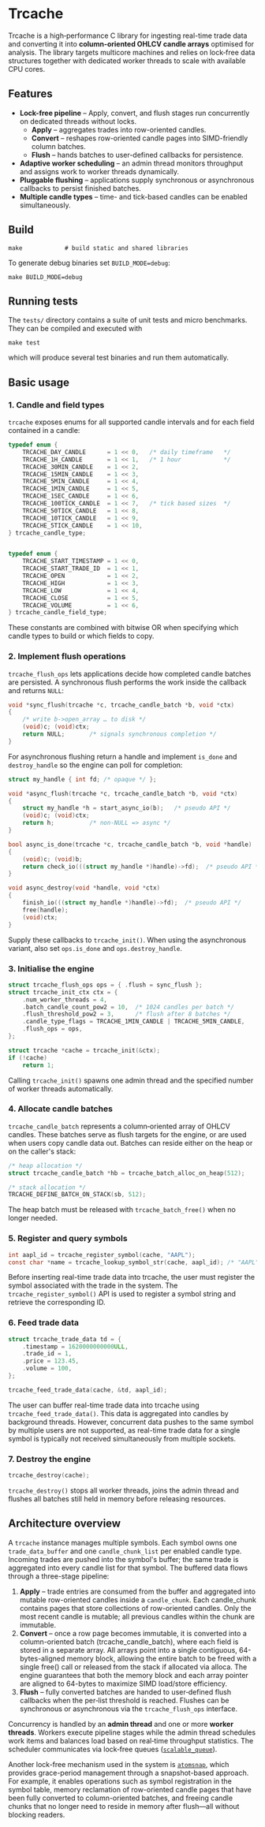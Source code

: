 # Trcache

Trcache is a high‑performance C library for ingesting real-time trade data and converting it into **column‑oriented OHLCV candle arrays** optimised for analysis.  The library targets multicore machines and relies on lock‑free data structures together with dedicated worker threads to scale with available CPU cores.

## Features

 - **Lock-free pipeline** – Apply, convert, and flush stages run concurrently on dedicated threads without locks.
 	- **Apply** – aggregates trades into row-oriented candles.
 	- **Convert** – reshapes row-oriented candle pages into SIMD-friendly column batches.
 	- **Flush** – hands batches to user-defined callbacks for persistence.
- **Adaptive worker scheduling** – an admin thread monitors throughput and assigns work to worker threads dynamically.
- **Pluggable flushing** – applications supply synchronous or asynchronous callbacks to persist finished batches.
- **Multiple candle types** – time- and tick-based candles can be enabled simultaneously.

## Build

```
make            # build static and shared libraries
```

To generate debug binaries set `BUILD_MODE=debug`:

```
make BUILD_MODE=debug
```

## Running tests

The `tests/` directory contains a suite of unit tests and micro benchmarks.  They can be compiled and executed with

```
make test
```

which will produce several test binaries and run them automatically.

## Basic usage

### 1. Candle and field types

`trcache` exposes enums for all supported candle intervals and for each field contained in a candle:


```c
typedef enum {
    TRCACHE_DAY_CANDLE      = 1 << 0,   /* daily timeframe   */
    TRCACHE_1H_CANDLE       = 1 << 1,   /* 1 hour            */
    TRCACHE_30MIN_CANDLE    = 1 << 2,
    TRCACHE_15MIN_CANDLE    = 1 << 3,
    TRCACHE_5MIN_CANDLE     = 1 << 4,
    TRCACHE_1MIN_CANDLE     = 1 << 5,
    TRCACHE_1SEC_CANDLE     = 1 << 6,
    TRCACHE_100TICK_CANDLE  = 1 << 7,   /* tick based sizes  */
    TRCACHE_50TICK_CANDLE   = 1 << 8,
    TRCACHE_10TICK_CANDLE   = 1 << 9,
    TRCACHE_5TICK_CANDLE    = 1 << 10,
} trcache_candle_type;


typedef enum {
    TRCACHE_START_TIMESTAMP = 1 << 0,
    TRCACHE_START_TRADE_ID  = 1 << 1,
    TRCACHE_OPEN            = 1 << 2,
    TRCACHE_HIGH            = 1 << 3,
    TRCACHE_LOW             = 1 << 4,
    TRCACHE_CLOSE           = 1 << 5,
    TRCACHE_VOLUME          = 1 << 6,
} trcache_candle_field_type;
```
These constants are combined with bitwise OR when specifying which candle types to build or which fields to copy.

### 2. Implement flush operations

`trcache_flush_ops` lets applications decide how completed candle batches are
persisted.  A synchronous flush performs the work inside the callback and returns
`NULL`:

```c
void *sync_flush(trcache *c, trcache_candle_batch *b, void *ctx)
{
    /* write b->open_array … to disk */
    (void)c; (void)ctx;
    return NULL;       /* signals synchronous completion */
}
```

For asynchronous flushing return a handle and implement `is_done` and
`destroy_handle` so the engine can poll for completion:

```c
struct my_handle { int fd; /* opaque */ };

void *async_flush(trcache *c, trcache_candle_batch *b, void *ctx)
{
    struct my_handle *h = start_async_io(b);   /* pseudo API */
    (void)c; (void)ctx;
    return h;          /* non-NULL => async */
}

bool async_is_done(trcache *c, trcache_candle_batch *b, void *handle)
{
    (void)c; (void)b;
    return check_io(((struct my_handle *)handle)->fd);  /* pseudo API */
}

void async_destroy(void *handle, void *ctx)
{
    finish_io(((struct my_handle *)handle)->fd);  /* pseudo API */
    free(handle);
    (void)ctx;
}
```

Supply these callbacks to `trcache_init()`.  When using the asynchronous
variant, also set `ops.is_done` and `ops.destroy_handle`.

### 3. Initialise the engine

```c
struct trcache_flush_ops ops = { .flush = sync_flush };
struct trcache_init_ctx ctx = {
    .num_worker_threads = 4,
    .batch_candle_count_pow2 = 10,  /* 1024 candles per batch */
    .flush_threshold_pow2 = 3,      /* flush after 8 batches */
    .candle_type_flags = TRCACHE_1MIN_CANDLE | TRCACHE_5MIN_CANDLE,
    .flush_ops = ops,
};

struct trcache *cache = trcache_init(&ctx);
if (!cache)
    return 1;
```

Calling `trcache_init()` spawns one admin thread and the specified number of
worker threads automatically.

### 4. Allocate candle batches

`trcache_candle_batch` represents a column‑oriented array of OHLCV candles. These batches serve as flush targets for the engine, or are used when users copy candle data out. Batches can reside either on the heap or on the caller's stack:

```c
/* heap allocation */
struct trcache_candle_batch *hb = trcache_batch_alloc_on_heap(512);

/* stack allocation */
TRCACHE_DEFINE_BATCH_ON_STACK(sb, 512);
```

The heap batch must be released with `trcache_batch_free()` when no longer needed.

### 5. Register and query symbols

```c
int aapl_id = trcache_register_symbol(cache, "AAPL");
const char *name = trcache_lookup_symbol_str(cache, aapl_id); /* "AAPL" */
```

Before inserting real-time trade data into trcache, the user must register the symbol associated with the trade in the system. The `trcache_register_symbol()` API is used to register a symbol string and retrieve the corresponding ID.

### 6. Feed trade data

```c
struct trcache_trade_data td = {
    .timestamp = 1620000000000ULL,
    .trade_id = 1,
    .price = 123.45,
    .volume = 100,
};

trcache_feed_trade_data(cache, &td, aapl_id);
```

The user can buffer real-time trade data into trcache using `trcache_feed_trade_data()`. This data is aggregated into candles by background threads. However, concurrent data pushes to the same symbol by multiple users are not supported, as real-time trade data for a single symbol is typically not received simultaneously from multiple sockets.

### 7. Destroy the engine

```c
trcache_destroy(cache);
```

`trcache_destroy()` stops all worker threads, joins the admin thread and flushes all batches still held in memory before releasing resources.

## Architecture overview

A `trcache` instance manages multiple symbols. Each symbol owns one `trade_data_buffer` and one `candle_chunk_list` per enabled candle type. Incoming trades are pushed into the symbol's buffer; the same trade is aggregated into every candle list for that symbol. The buffered data flows through a three-stage pipeline:

1. **Apply** – trade entries are consumed from the buffer and aggregated into mutable row-oriented candles inside a `candle_chunk`. Each candle_chunk contains pages that store collections of row-oriented candles. Only the most recent candle is mutable; all previous candles within the chunk are immutable.
2. **Convert** – once a row page becomes immutable, it is converted into a column-oriented batch (trcache_candle_batch), where each field is stored in a separate array. All arrays point into a single contiguous, 64-bytes-aligned memory block, allowing the entire batch to be freed with a single free() call or released from the stack if allocated via alloca. The engine guarantees that both the memory block and each array pointer are aligned to 64-bytes to maximize SIMD load/store efficiency.
3. **Flush** – fully converted batches are handed to user‑defined flush callbacks when the per‑list threshold is reached.  Flushes can be synchronous or asynchronous via the `trcache_flush_ops` interface.

Concurrency is handled by an **admin thread** and one or more **worker threads**.  Workers execute pipeline stages while the admin thread schedules work items and balances load based on real‑time throughput statistics.  The scheduler communicates via lock‑free queues ([`scalable_queue`](https://github.com/minseok127/scalable-queue)).

Another lock-free mechanism used in the system is [`atomsnap`](https://github.com/minseok127/atomsnap), which provides grace-period management through a snapshot-based approach. For example, it enables operations such as symbol registration in the symbol table, memory reclamation of row-oriented candle pages that have been fully converted to column-oriented batches, and freeing candle chunks that no longer need to reside in memory after flush—all without blocking readers.
